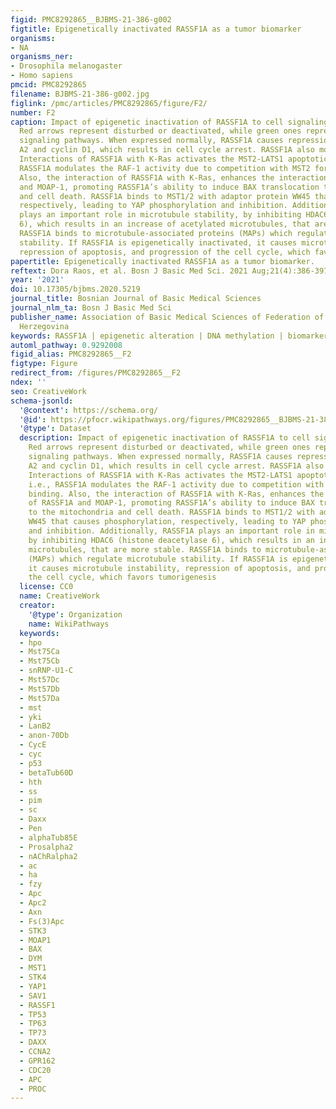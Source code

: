 ```yaml
---
figid: PMC8292865__BJBMS-21-386-g002
figtitle: Epigenetically inactivated RASSF1A as a tumor biomarker
organisms:
- NA
organisms_ner:
- Drosophila melanogaster
- Homo sapiens
pmcid: PMC8292865
filename: BJBMS-21-386-g002.jpg
figlink: /pmc/articles/PMC8292865/figure/F2/
number: F2
caption: Impact of epigenetic inactivation of RASSF1A to cell signaling pathways.
  Red arrows represent disturbed or deactivated, while green ones represent activated
  signaling pathways. When expressed normally, RASSF1A causes repression of cyclin
  A2 and cyclin D1, which results in cell cycle arrest. RASSF1A also modulates apoptosis.
  Interactions of RASSF1A with K-Ras activates the MST2-LATS1 apoptotic pathway, i.e.,
  RASSF1A modulates the RAF-1 activity due to competition with MST2 for RAF-1 binding.
  Also, the interaction of RASSF1A with K-Ras, enhances the interaction of RASSF1A
  and MOAP-1, promoting RASSF1A’s ability to induce BAX translocation to the mitochondria
  and cell death. RASSF1A binds to MST1/2 with adaptor protein WW45 that causes phosphorylation,
  respectively, leading to YAP phosphorylation and inhibition. Additionally, RASSF1A
  plays an important role in microtubule stability, by inhibiting HDAC6 (histone deacetylase
  6), which results in an increase of acetylated microtubules, that are more stable.
  RASSF1A binds to microtubule-associated proteins (MAPs) which regulate microtubule
  stability. If RASSF1A is epigenetically inactivated, it causes microtubule instability,
  repression of apoptosis, and progression of the cell cycle, which favors tumorigenesis
papertitle: Epigenetically inactivated RASSF1A as a tumor biomarker.
reftext: Dora Raos, et al. Bosn J Basic Med Sci. 2021 Aug;21(4):386-397.
year: '2021'
doi: 10.17305/bjbms.2020.5219
journal_title: Bosnian Journal of Basic Medical Sciences
journal_nlm_ta: Bosn J Basic Med Sci
publisher_name: Association of Basic Medical Sciences of Federation of Bosnia and
  Herzegovina
keywords: RASSF1A | epigenetic alteration | DNA methylation | biomarker
automl_pathway: 0.9292008
figid_alias: PMC8292865__F2
figtype: Figure
redirect_from: /figures/PMC8292865__F2
ndex: ''
seo: CreativeWork
schema-jsonld:
  '@context': https://schema.org/
  '@id': https://pfocr.wikipathways.org/figures/PMC8292865__BJBMS-21-386-g002.html
  '@type': Dataset
  description: Impact of epigenetic inactivation of RASSF1A to cell signaling pathways.
    Red arrows represent disturbed or deactivated, while green ones represent activated
    signaling pathways. When expressed normally, RASSF1A causes repression of cyclin
    A2 and cyclin D1, which results in cell cycle arrest. RASSF1A also modulates apoptosis.
    Interactions of RASSF1A with K-Ras activates the MST2-LATS1 apoptotic pathway,
    i.e., RASSF1A modulates the RAF-1 activity due to competition with MST2 for RAF-1
    binding. Also, the interaction of RASSF1A with K-Ras, enhances the interaction
    of RASSF1A and MOAP-1, promoting RASSF1A’s ability to induce BAX translocation
    to the mitochondria and cell death. RASSF1A binds to MST1/2 with adaptor protein
    WW45 that causes phosphorylation, respectively, leading to YAP phosphorylation
    and inhibition. Additionally, RASSF1A plays an important role in microtubule stability,
    by inhibiting HDAC6 (histone deacetylase 6), which results in an increase of acetylated
    microtubules, that are more stable. RASSF1A binds to microtubule-associated proteins
    (MAPs) which regulate microtubule stability. If RASSF1A is epigenetically inactivated,
    it causes microtubule instability, repression of apoptosis, and progression of
    the cell cycle, which favors tumorigenesis
  license: CC0
  name: CreativeWork
  creator:
    '@type': Organization
    name: WikiPathways
  keywords:
  - hpo
  - Mst75Ca
  - Mst75Cb
  - snRNP-U1-C
  - Mst57Dc
  - Mst57Db
  - Mst57Da
  - mst
  - yki
  - LanB2
  - anon-70Db
  - CycE
  - cyc
  - p53
  - betaTub60D
  - hth
  - ss
  - pim
  - sc
  - Daxx
  - Pen
  - alphaTub85E
  - Prosalpha2
  - nAChRalpha2
  - ac
  - ha
  - fzy
  - Apc
  - Apc2
  - Axn
  - Fs(3)Apc
  - STK3
  - MOAP1
  - BAX
  - DYM
  - MST1
  - STK4
  - YAP1
  - SAV1
  - RASSF1
  - TP53
  - TP63
  - TP73
  - DAXX
  - CCNA2
  - GPR162
  - CDC20
  - APC
  - PROC
---
```

